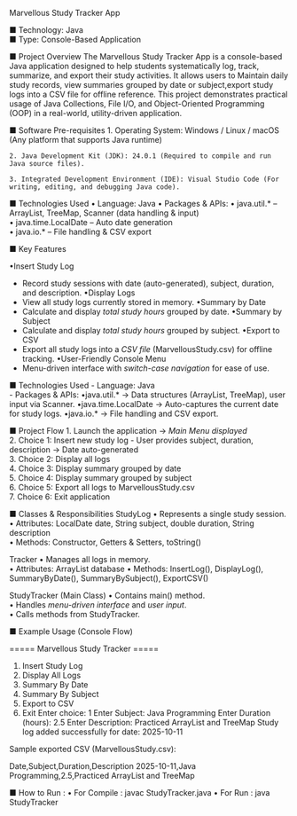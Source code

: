Marvellous Study Tracker App

■ Technology: Java  
■ Type:  Console-Based Application  

■ Project Overview
     The Marvellous Study Tracker App is a console-based Java application designed to help students systematically log, track, summarize, and export their study activities.
     It allows users to Maintain daily study records, view summaries grouped by date or subject,export study logs into a CSV file for offline reference.
     This project demonstrates practical usage of Java Collections, File I/O, and  Object-Oriented Programming (OOP) in a real-world, utility-driven application.

■ Software Pre-requisites
    1. Operating System: Windows / Linux / macOS
                        (Any platform that supports Java runtime)

    2. Java Development Kit (JDK): 24.0.1 (Required to compile and run Java source files).

    3. Integrated Development Environment (IDE): Visual Studio Code (For writing, editing, and debugging Java code).

■ Technologies Used
     • Language: Java
     • Packages & APIs:
     • java.util.* – ArrayList, TreeMap, Scanner (data handling & input)   
     • java.time.LocalDate – Auto date generation   
     • java.io.* – File handling & CSV export
    
■ Key Features

•Insert Study Log
   - Record study sessions with date (auto-generated), subject, duration, and description.
•Display Logs
  - View all study logs currently stored in memory.
•Summary by Date
 - Calculate and display *total study hours* grouped by date.
•Summary by Subject
  - Calculate and display *total study hours* grouped by subject.
•Export to CSV
   - Export all study logs into a *CSV file* (MarvellousStudy.csv) for offline tracking.
•User-Friendly Console Menu
  - Menu-driven interface with *switch-case navigation* for ease of use.

■ Technologies Used
     - Language: Java  
     - Packages & APIs:
            •java.util.* → Data structures (ArrayList, TreeMap), user input via Scanner.
            •java.time.LocalDate → Auto-captures the current date for study logs.
            •java.io.* → File handling and CSV export.

■ Project Flow
      1. Launch the application → *Main Menu displayed*  
      2. Choice 1: Insert new study log - User provides subject, duration, description → Date auto-generated  
      3. Choice 2: Display all logs  
      4. Choice 3: Display summary grouped by date  
      5. Choice 4: Display summary grouped by subject  
      6. Choice 5: Export all logs to MarvellousStudy.csv  
      7. Choice 6: Exit application  

■ Classes & Responsibilities
   StudyLog
       • Represents a single study session.  
       • Attributes: LocalDate date, String subject, double duration, String description  
       • Methods: Constructor, Getters & Setters, toString()  

   Tracker
      • Manages all logs in memory.  
      • Attributes: ArrayList<StudyLog> database
      • Methods:  InsertLog(), DisplayLog(), SummaryByDate(), SummaryBySubject(), ExportCSV()  

   StudyTracker (Main Class)
       • Contains main() method.  
       • Handles *menu-driven interface* and *user input*.  
       • Calls methods from StudyTracker.

■ Example Usage (Console Flow)

===== Marvellous Study Tracker =====
1. Insert Study Log
2. Display All Logs
3. Summary By Date
4. Summary By Subject
5. Export to CSV
6. Exit Enter choice: 1
Enter Subject: Java Programming
Enter Duration (hours): 2.5
Enter Description: Practiced ArrayList and TreeMap
Study log added successfully for date: 2025-10-11

Sample exported CSV (MarvellousStudy.csv):

Date,Subject,Duration,Description
2025-10-11,Java Programming,2.5,Practiced ArrayList and TreeMap

■ How to Run :
   • For Compile : javac StudyTracker.java
   • For Run     : java StudyTracker
